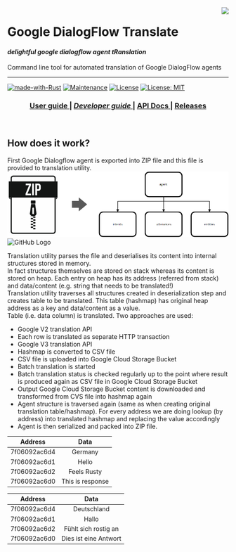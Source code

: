 <img src="./examples/docs/img/rust-logo.png" align="right" />

# Google DialogFlow Translate

#### *delightful google dialogflow agent tRanslation*

Command line tool for automated translation of Google DialogFlow agents

---
[![made-with-Rust](https://img.shields.io/badge/Made%20with-Rust-1f425f.svg)](https://www.rust-lang.org/)
[![Maintenance](https://img.shields.io/badge/Maintained%3F-yes-green.svg)](https://GitHub.com/jabber-tools/gdf_translate/graphs/commit-activity)
[![License](https://img.shields.io/badge/License-Apache%202.0-blue.svg)](https://github.com/jabber-tools/gdf_translate/blob/readme/LICENSE-APACHE)
[![License: MIT](https://img.shields.io/badge/License-MIT-yellow.svg)](https://github.com/jabber-tools/gdf_translate/blob/readme/LICENSE-MIT)

<div align="center">
  <h3>
    <a href="https://github.com/jabber-tools/gdf_translate/blob/readme/README.md">
      User guide
    </a>
    <span> | </span>
    <a href="https://github.com/jabber-tools/gdf_translate/blob/readme/README-devnotes.md">
      <i>Developer guide</i>
    </a>
    <span> | </span>
    <a target="_blank" href="https://github.com/jabber-tools/gdf_translate/releases">
      API Docs
    </a>
    <span> | </span>
    <a href="https://github.com/jabber-tools/gdf_translate/releases">
      Releases
    </a>
  </h3>
</div>

<br/>


## How does it work?

First Google Dialogflow agent is exported into ZIP file and this file is provided to translation utility.</br>
<img src="./examples/docs/img/zip-to-struct.png" /></br>
![GitHub Logo](/img/zip-to-struct.png)

Translation utility parses the file and deserialises its content into internal structures stored in memory.</br>
In fact structures themselves are stored on stack whereas its content is stored on heap. Each entry on heap has its address (referred from stack) and data/content (e.g. string that needs to be translated!)</br>
Translation utility traverses all structures created in deserialization step and creates table to be translated. This table (hashmap) has original heap address as a key and data/content as a value.</br>
Table (i.e. data column) is translated. Two approaches are used:
*	Google V2 translation API
  *	Each row is translated as separate HTTP transaction
*	Google V3 translation API
  *	Hashmap is converted to CSV file
  *	CSV file is uploaded into Google Cloud Storage Bucket
  *	Batch translation is started
  *	Batch translation status is checked regularly up to the point where result is produced again as CSV file in Google Cloud Storage Bucket
  *	Output Google Cloud Storage Bucket content is downloaded and transformed from CVS file into hashmap again
  *	Agent structure is traversed again (same as when creating original translation table/hashmap). For every address we are doing lookup (by address) into translated hashmap and replacing the value accordingly
  *	Agent is then serialized and packed into ZIP file. 




| Address      |      Data      |
|--------------|:--------------:|
| 7f06092ac6d4 |  Germany       |
| 7f06092ac6d1 |    Hello       |
| 7f06092ac6d2 | Feels Rusty    |
|7f06092ac6d0  |This is response|


| Address      |      Data            |
|--------------|:--------------------:|
| 7f06092ac6d4 |  Deutschland         |
| 7f06092ac6d1 |    Hallo             |
| 7f06092ac6d2 | Fühlt sich rostig an |
|7f06092ac6d0  | Dies ist eine Antwort|
